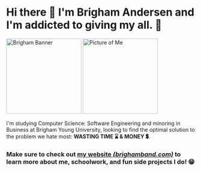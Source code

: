 # Hi there 👋 I'm Brigham Andersen and I'm addicted to giving my all. 💯

<!-- ![Brigham Banner](https://raw.githubusercontent.com/brighamband/brighamband/main/linkedin-banner.png) -->

<!-- ![Picture of Me](https://raw.githubusercontent.com/brighamband/brighamband/main/profile.jpg) -->

<!-- Banner             |  Profile
:-------------------------:|:-------------------------:
![Brigham Banner](https://raw.githubusercontent.com/brighamband/brighamband/main/linkedin-banner.png)  |  ![Picture of Me](https://raw.githubusercontent.com/brighamband/brighamband/main/profile.jpg) -->

<img src="https://raw.githubusercontent.com/brighamband/brighamband/main/linkedin-banner.png" alt="Brigham Banner" height="200px"> <img src="https://raw.githubusercontent.com/brighamband/brighamband/main/profile.jpg" alt="Picture of Me" height="200px">

I'm studying Computer Science: Software Engineering and minoring in Business at Brigham Young University, looking to find the optimal solution to the problem we hate most:  **WASTING TIME ⌛ & MONEY 💲**. 

### Make sure to check out [my website *(brighamband.com)*](https://brighamband.com) to learn more about me, schoolwork, and fun side projects I do! 😁
